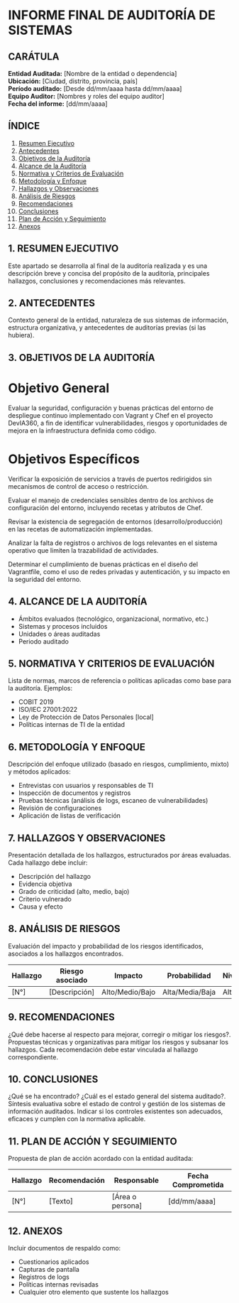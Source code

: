 # INFORME FINAL DE AUDITORÍA DE SISTEMAS

## CARÁTULA

**Entidad Auditada:** [Nombre de la entidad o dependencia]  
**Ubicación:** [Ciudad, distrito, provincia, país]  
**Período auditado:** [Desde dd/mm/aaaa hasta dd/mm/aaaa]  
**Equipo Auditor:** [Nombres y roles del equipo auditor]  
**Fecha del informe:** [dd/mm/aaaa]  


## ÍNDICE

1. [Resumen Ejecutivo](#1-resumen-ejecutivo)  
2. [Antecedentes](#2-antecedentes)  
3. [Objetivos de la Auditoría](#3-objetivos-de-la-auditoría)  
4. [Alcance de la Auditoría](#4-alcance-de-la-auditoría)  
5. [Normativa y Criterios de Evaluación](#5-normativa-y-criterios-de-evaluación)  
6. [Metodología y Enfoque](#6-metodología-y-enfoque)  
7. [Hallazgos y Observaciones](#7-hallazgos-y-observaciones)  
8. [Análisis de Riesgos](#8-análisis-de-riesgos)  
9. [Recomendaciones](#9-recomendaciones)  
10. [Conclusiones](#10-conclusiones)  
11. [Plan de Acción y Seguimiento](#11-plan-de-acción-y-seguimiento)  
12. [Anexos](#12-anexos)  



## 1. RESUMEN EJECUTIVO

Este apartado se desarrolla al final de la auditoría realizada y es una descripción breve y concisa del propósito de la auditoría, principales hallazgos, conclusiones y recomendaciones más relevantes.



## 2. ANTECEDENTES

Contexto general de la entidad, naturaleza de sus sistemas de información, estructura organizativa, y antecedentes de auditorías previas (si las hubiera).



## 3. OBJETIVOS DE LA AUDITORÍA

# Objetivo General

Evaluar la seguridad, configuración y buenas prácticas del entorno de despliegue continuo implementado con Vagrant y Chef en el proyecto DevIA360, a fin de identificar vulnerabilidades, riesgos y oportunidades de mejora en la infraestructura definida como código.

# Objetivos Específicos

Verificar la exposición de servicios a través de puertos redirigidos sin mecanismos de control de acceso o restricción.

Evaluar el manejo de credenciales sensibles dentro de los archivos de configuración del entorno, incluyendo recetas y atributos de Chef.

Revisar la existencia de segregación de entornos (desarrollo/producción) en las recetas de automatización implementadas.

Analizar la falta de registros o archivos de logs relevantes en el sistema operativo que limiten la trazabilidad de actividades.

Determinar el cumplimiento de buenas prácticas en el diseño del Vagrantfile, como el uso de redes privadas y autenticación, y su impacto en la seguridad del entorno.



## 4. ALCANCE DE LA AUDITORÍA

- Ámbitos evaluados (tecnológico, organizacional, normativo, etc.)
- Sistemas y procesos incluidos
- Unidades o áreas auditadas
- Periodo auditado



## 5. NORMATIVA Y CRITERIOS DE EVALUACIÓN

Lista de normas, marcos de referencia o políticas aplicadas como base para la auditoría. Ejemplos:

- COBIT 2019  
- ISO/IEC 27001:2022  
- Ley de Protección de Datos Personales [local]  
- Políticas internas de TI de la entidad


## 6. METODOLOGÍA Y ENFOQUE

Descripción del enfoque utilizado (basado en riesgos, cumplimiento, mixto) y métodos aplicados:

- Entrevistas con usuarios y responsables de TI  
- Inspección de documentos y registros  
- Pruebas técnicas (análisis de logs, escaneo de vulnerabilidades)  
- Revisión de configuraciones  
- Aplicación de listas de verificación


## 7. HALLAZGOS Y OBSERVACIONES

Presentación detallada de los hallazgos, estructurados por áreas evaluadas. Cada hallazgo debe incluir:

- Descripción del hallazgo  
- Evidencia objetiva  
- Grado de criticidad (alto, medio, bajo)  
- Criterio vulnerado  
- Causa y efecto


## 8. ANÁLISIS DE RIESGOS

Evaluación del impacto y probabilidad de los riesgos identificados, asociados a los hallazgos encontrados.

| Hallazgo | Riesgo asociado | Impacto | Probabilidad | Nivel de Riesgo |
|----------|-----------------|---------|--------------|-----------------|
| [N°]     | [Descripción]   | Alto/Medio/Bajo | Alta/Media/Baja | Alto/Medio/Bajo |


## 9. RECOMENDACIONES
¿Qué debe hacerse al respecto para mejorar, corregir o mitigar los riesgos?. Propuestas técnicas y organizativas para mitigar los riesgos y subsanar los hallazgos. Cada recomendación debe estar vinculada al hallazgo correspondiente.


## 10. CONCLUSIONES
¿Qué se ha encontrado? ¿Cuál es el estado general del sistema auditado?. Síntesis evaluativa sobre el estado de control y gestión de los sistemas de información auditados. Indicar si los controles existentes son adecuados, eficaces y cumplen con la normativa aplicable.


## 11. PLAN DE ACCIÓN Y SEGUIMIENTO

Propuesta de plan de acción acordado con la entidad auditada:

| Hallazgo | Recomendación | Responsable | Fecha Comprometida |
|----------|----------------|-------------|---------------------|
| [N°]     | [Texto]         | [Área o persona] | [dd/mm/aaaa]     |



## 12. ANEXOS

Incluir documentos de respaldo como:

- Cuestionarios aplicados  
- Capturas de pantalla  
- Registros de logs  
- Políticas internas revisadas  
- Cualquier otro elemento que sustente los hallazgos


